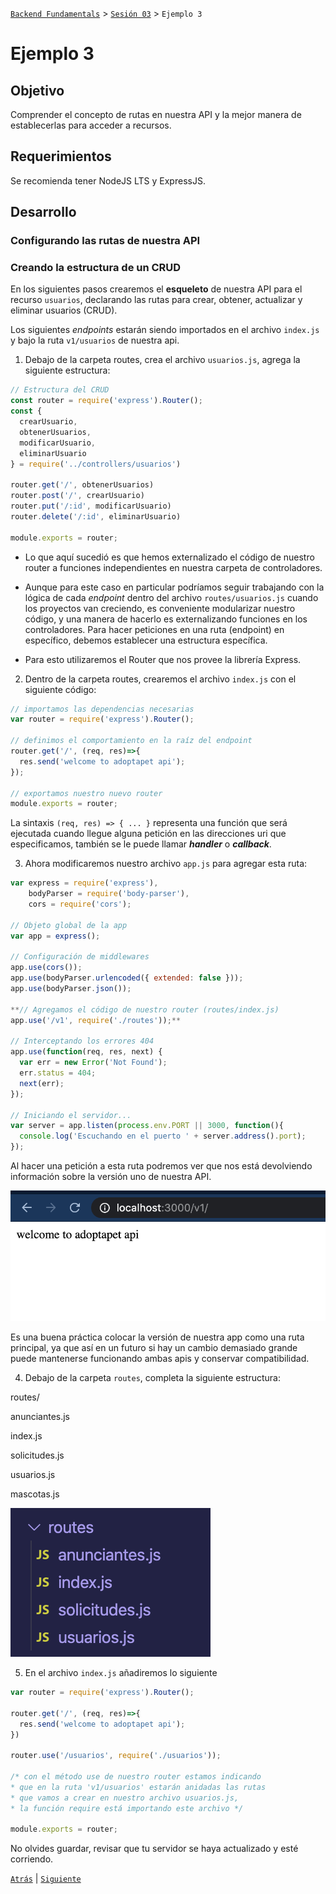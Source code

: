 [`Backend Fundamentals`](../../README.md) > [`Sesión 03`](../README.md) > `Ejemplo 3`

# Ejemplo 3

## Objetivo

Comprender el concepto de rutas en nuestra API y la mejor manera de establecerlas para acceder a recursos.

## Requerimientos

Se recomienda tener NodeJS LTS y ExpressJS.

## Desarrollo

### Configurando las rutas de nuestra API

### Creando la estructura de un CRUD

En los siguientes pasos crearemos el **esqueleto** de nuestra API para el recurso `usuarios`, declarando las rutas para crear, obtener, actualizar y eliminar usuarios (CRUD).

Los siguientes *endpoints* estarán siendo importados en el archivo `index.js` y bajo la ruta `v1/usuarios` de nuestra api.

1. Debajo de la carpeta routes, crea el archivo `usuarios.js`, agrega la siguiente estructura:

```jsx
// Estructura del CRUD
const router = require('express').Router();
const {
  crearUsuario,
  obtenerUsuarios,
  modificarUsuario,
  eliminarUsuario
} = require('../controllers/usuarios')

router.get('/', obtenerUsuarios)
router.post('/', crearUsuario)
router.put('/:id', modificarUsuario)
router.delete('/:id', eliminarUsuario)

module.exports = router;
```

- Lo que aquí sucedió es que hemos externalizado el código de nuestro router a funciones independientes en nuestra carpeta de controladores.

- Aunque para este caso en particular podríamos seguir trabajando con la lógica de cada *endpoint* dentro del archivo `routes/usuarios.js` cuando los proyectos van creciendo, es conveniente modularizar nuestro código, y una manera de hacerlo es externalizando funciones en los controladores.
Para hacer peticiones en una ruta (endpoint) en específico, debemos establecer una estructura específica.

- Para esto utilizaremos el Router que nos provee la librería Express.

2. Dentro de la carpeta routes, crearemos el archivo `index.js` con el siguiente código:

```jsx
// importamos las dependencias necesarias
var router = require('express').Router();

// definimos el comportamiento en la raíz del endpoint
router.get('/', (req, res)=>{
  res.send('welcome to adoptapet api');
});

// exportamos nuestro nuevo router
module.exports = router;
```
La sintaxis `(req, res) => { ... }` representa una función que será ejecutada cuando llegue alguna petición en las direcciones uri que especificamos, también se le puede llamar ***handler*** o ***callback***. 

3. Ahora modificaremos nuestro archivo `app.js` para agregar esta ruta:

```jsx
var express = require('express'),
    bodyParser = require('body-parser'),
    cors = require('cors');

// Objeto global de la app
var app = express();

// Configuración de middlewares
app.use(cors());
app.use(bodyParser.urlencoded({ extended: false }));
app.use(bodyParser.json());

**// Agregamos el código de nuestro router (routes/index.js)
app.use('/v1', require('./routes'));**

// Interceptando los errores 404
app.use(function(req, res, next) {
  var err = new Error('Not Found');
  err.status = 404;
  next(err);
});

// Iniciando el servidor...
var server = app.listen(process.env.PORT || 3000, function(){
  console.log('Escuchando en el puerto ' + server.address().port);
});
```

Al hacer una petición a esta ruta podremos ver que nos está devolviendo información sobre la versión uno de nuestra API.

![img/Screen_Shot_2020-05-28_at_18.59.55.png](img/Screen_Shot_2020-05-28_at_18.59.55.png)

Es una buena práctica colocar la versión de nuestra app como una ruta principal, ya que así en un futuro si hay un cambio demasiado grande puede mantenerse funcionando ambas apis y conservar compatibilidad.

4. Debajo de la carpeta `routes`, completa la siguiente estructura:

routes/

anunciantes.js

index.js

solicitudes.js

usuarios.js

mascotas.js

![img/Screen_Shot_2020-06-03_at_22.41.30.png](img/Screen_Shot_2020-06-03_at_22.41.30.png)

5. En el archivo `index.js` añadiremos lo siguiente

```jsx
var router = require('express').Router();

router.get('/', (req, res)=>{
  res.send('welcome to adoptapet api');
})

router.use('/usuarios', require('./usuarios'));

/* con el método use de nuestro router estamos indicando 
* que en la ruta 'v1/usuarios' estarán anidadas las rutas 
* que vamos a crear en nuestro archivo usuarios.js,
* la función require está importando este archivo */

module.exports = router;
```

No olvides guardar, revisar que tu servidor se haya actualizado y esté corriendo.

[`Atrás`](../Reto-02) | [`Siguiente`](../Reto-03)
